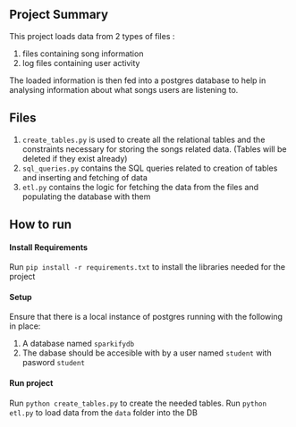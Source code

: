 ## Project Summary
This project loads data from 2 types of files :
1. files containing song information
2. log files containing user activity

The loaded information is then fed into a postgres database to help in analysing information about what songs users are listening to.

## Files
1. `create_tables.py` is used to create all the relational tables and the constraints necessary for storing the songs related data. (Tables will be deleted if they exist already)
2. `sql_queries.py` contains the SQL queries related to creation of tables and inserting and fetching of data
3. `etl.py` contains the logic for fetching the data from the files and populating the database with them

## How to run
#### Install Requirements
Run `pip install -r requirements.txt` to install the libraries needed for the project

#### Setup
Ensure that there is a local instance of postgres running with the following in place:
1. A database named `sparkifydb`
2. The dabase should be accesible with by a user named `student` with pasword `student`

#### Run project
Run `python create_tables.py` to create the needed tables. 
Run `python etl.py` to load data from the `data` folder into the DB